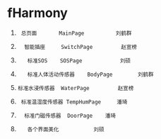# fHarmony
1.      总页面       MainPage          刘鹤群
2.       智能插座     SwitchPage         赵宣榜
3.        标准SOS    SOSPage            刘硕
4.        标准人体活动传感器    BodyPage        刘鹤群
5.     标准水浸传感器  WaterPage         赵宣榜
6.      标准温湿度传感器 TempHumPage     潘琦
7.       标准门磁传感器  DoorPage    潘琦
8.        各个界面美化           刘硕
